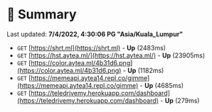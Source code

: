# 📖 Summary
Last updated: **7/4/2022, 4:30:06 PG "Asia/Kuala_Lumpur"**

- `GET` [https://shrt.ml](https://shrt.ml) - **Up** (2483ms)
- `GET` [https://hst.aytea.ml/](https://hst.aytea.ml/) - **Up** (23905ms)
- `GET` [https://color.aytea.ml/4b31d6.png](https://color.aytea.ml/4b31d6.png) - **Up** (1182ms)
- `GET` [https://memeapi.aytea14.repl.co/gimme](https://memeapi.aytea14.repl.co/gimme) - **Up** (4685ms)
- `GET` [https://teledrivemy.herokuapp.com/dashboard](https://teledrivemy.herokuapp.com/dashboard) - **Up** (279ms)
